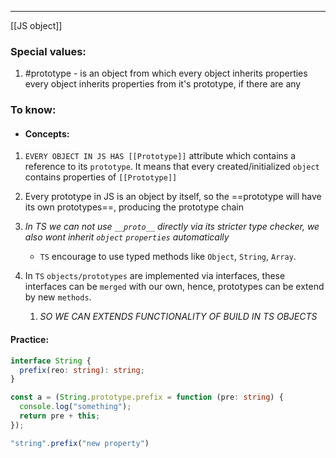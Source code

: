 ***
[[JS object]]
### Special values:
1. #prototype - is an object from which every object inherits properties  every object inherits properties from it's prototype, if there are any 

### To know:

- #### Concepts:
1. `EVERY OBJECT IN JS HAS [[Prototype]]` attribute which contains a reference to its `prototype`. It means that every created/initialized `object` contains properties of `[[Prototype]]`

2. Every prototype in JS is an object by itself, so the ==prototype will have its own prototypes==, producing the prototype chain 

3. *In TS we can not use `__proto__` directly via its stricter type checker, we also wont inherit `object` `properties` automatically*
	- `TS` encourage to use typed methods like `Object`, `String`, `Array`.

4. In `TS` `objects/prototypes` are implemented via interfaces, these interfaces can be `merged` with our own, hence, prototypes can be extend by new `methods`. 
	1. *SO WE CAN EXTENDS FUNCTIONALITY OF BUILD IN TS OBJECTS*
#### Practice:
```ts
interface String {
  prefix(reo: string): string;
}

const a = (String.prototype.prefix = function (pre: string) {
  console.log("something");
  return pre + this;
});

"string".prefix("new property")
```